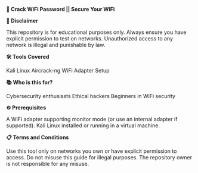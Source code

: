 **🔐 Crack WiFi Password || Secure Your WiFi**

**🚨 Disclaimer**

This repository is for educational purposes only.
Always ensure you have explicit permission to test on networks. Unauthorized access to any network is illegal and punishable by law.

**🛠️ Tools Covered**

Kali Linux
Aircrack-ng
WiFi Adapter Setup

**📚 Who is this for?**

Cybersecurity enthusiasts
Ethical hackers
Beginners in WiFi security

**⚙️ Prerequisites**

A WiFi adapter supporting monitor mode (or use an internal adapter if supported).
Kali Linux installed or running in a virtual machine.

**📋 Terms and Conditions**

Use this tool only on networks you own or have explicit permission to access.
Do not misuse this guide for illegal purposes.
The repository owner is not responsible for any misuse.
